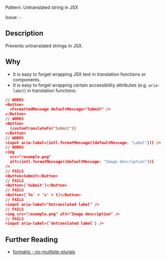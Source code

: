 Pattern: Untranslated string in JSX

Issue: -

## Description

Prevents untranslated strings in JSX.

## Why

- It is easy to forget wrapping JSX text in translation functions or components.
- It is easy to forget wrapping certain accessibility attributes (e.g. `aria-label`) in translation functions.

```json
// WORKS
<Button>
  <FormattedMessage defaultMessage="Submit" />
</Button>
// WORKS
<Button>
  {customTranslateFn("Submit")}
</Button>
// WORKS
<input aria-label={intl.formatMessage({defaultMessage: "Label"})} />
// WORKS
<img
  src="/example.png"
  alt={intl.formatMessage({defaultMessage: "Image description"})}
/>
// FAILS
<Button>Submit</Button>
// FAILS
<Button>{'Submit'}</Button>
// FAILS
<Button>{`Te` + 's' + t}</Button>
// FAILS
<input aria-label="Untranslated label" />
// FAILS
<img src="/example.png" alt="Image description" />
// FAILS
<input aria-label={`Untranslated label`} />
```

## Further Reading

* [formatjs - no-multiple-plurals](https://formatjs.io/docs/tooling/linter/#no-literal-string-in-jsx)